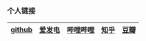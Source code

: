 ### 个人链接
| **<a href="https://github.com/1Haschwalth">github</a>** | **<a href="https://afdian.net/a/Haschwalth15">爱发电</a>** | **<a href="https://space.bilibili.com/323328689?spm_id_from=333.1007.0.0">哔哩哔哩</a>** | **<a href="https://www.zhihu.com/people/qian-meng-chu-wang">知乎</a>** | **<a href="https://www.douban.com/people/269982048/?_i=6886056CkBMbRL">豆瓣</a>** |
| --- | --- | --- | --- | --- |

